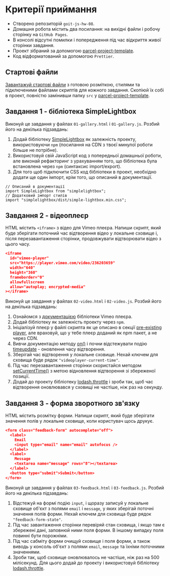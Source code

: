 # Критерії приймання

- Створено репозиторій `goit-js-hw-08`.
- Домашня робота містить два посилання: на вихідні файли і робочу сторінку на `GitHub Pages`.
- В консолі відсутні помилки і попередження під час відкриття живої сторінки завдання.
- Проект зібраний за допомогою [parcel-project-template](https://github.com/goitacademy/parcel-project-template).
- Код відформатований за допомогою `Prettier`.

## Стартові файли

[Завантажуй стартові файли](https://downgit.github.io/#/home?url=https:%2F%2Fgithub.com%2Fgoitacademy%2Fjavascript-homework%2Ftree%2Fmain%2Fv2%2F08%2Fsrc) з готовою розміткою, стилями та підключеними файлами скриптів для кожного завдання. Скопіюй їх собі в проект, повністю замінивши папку `src` у [parcel-project-template](https://github.com/goitacademy/parcel-project-template).

## Завдання 1 - бібліотека SimpleLightbox

Виконуй це завдання у файлах `01-gallery.html` і `01-gallery.js`. Розбий його на декілька підзавдань:

1. Додай бібліотеку [SimpleLightbox](https://simplelightbox.com/) як залежність проекту, використовуючи `npm` (посилання на CDN з твоєї минулої роботи більше не потрібне).
2. Використовуй свій JavaScript код з попередньої домашньої роботи, але виконай рефакторинг з урахуванням того, що бібліотека була встановлена через `npm` (синтаксис import/export).
3. Для того щоб підключити CSS код бібліотеки в проект, необхідно додати ще один імпорт, крім того, що описаний в документації.

```
// Описаний в документації
import SimpleLightbox from "simplelightbox";
// Додатковий імпорт стилів
import "simplelightbox/dist/simple-lightbox.min.css";
```

## Завдання 2 - відеоплеєр

HTML містить `<iframe>` з відео для Vimeo плеєра. Напиши скрипт, який буде зберігати поточний час відтворення відео у локальне сховище і, після перезавантаження сторінки, продовжувати відтворювати відео з цього часу.

```json
<iframe
  id="vimeo-player"
  src="https://player.vimeo.com/video/236203659"
  width="640"
  height="360"
  frameborder="0"
  allowfullscreen
  allow="autoplay; encrypted-media"
></iframe>
```

Виконуй це завдання у файлах `02-video.html` і `02-video.js`. Розбий його на декілька підзавдань:

1. Ознайомся з [документацією](https://github.com/vimeo/player.js/#vimeo-player-api) бібліотеки Vimeo плеєра.
2. Додай бібліотеку як залежність проекту через `npm`.
3. Ініціалізуй плеєр у файлі скрипта як це описано в секції [pre-existing player](https://github.com/vimeo/player.js/#pre-existing-player), але враховуй, що у тебе плеєр доданий як npm пакет, а не через CDN.
4. Вивчи документацію методу [on()](https://github.com/vimeo/player.js/#onevent-string-callback-function-void) і почни відстежувати подію [timeupdate](https://github.com/vimeo/player.js/#events) - оновлення часу відтворення.
5. Зберігай час відтворення у локальне сховище. Нехай ключем для сховища буде рядок `"videoplayer-current-time"`.
6. Під час перезавантаження сторінки скористайся методом [setCurrentTime()](https://github.com/vimeo/player.js/#setcurrenttimeseconds-number-promisenumber-rangeerrorerror) з метою відновлення відтворення зі збереженої позиції.
7. Додай до проекту бібліотеку [lodash.throttle](https://www.npmjs.com/package/lodash.throttle) і зроби так, щоб час відтворення оновлювався у сховищі не частіше, ніж раз на секунду.

## Завдання 3 - форма зворотного зв'язку

HTML містить розмітку форми. Напиши скрипт, який буде зберігати значення полів у локальне сховище, коли користувач щось друкує.

```json
<form class="feedback-form" autocomplete="off">
  <label>
    Email
    <input type="email" name="email" autofocus />
  </label>
  <label>
    Message
    <textarea name="message" rows="8"></textarea>
  </label>
  <button type="submit">Submit</button>
</form>
```

Виконуй це завдання у файлах `03-feedback.html` і `03-feedback.js`. Розбий його на декілька підзавдань:

1. Відстежуй на формі подію `input`, і щоразу записуй у локальне сховище об'єкт з полями `email` і `message`, у яких зберігай поточні значення полів форми. Нехай ключем для сховища буде рядок `"feedback-form-state"`.
2. Під час завантаження сторінки перевіряй стан сховища, і якщо там є збережені дані, заповнюй ними поля форми. В іншому випадку поля повинні бути порожніми.
3. Під час сабміту форми очищуй сховище і поля форми, а також виводь у консоль об'єкт з полями `email`, `message` та їхніми поточними значеннями.
4. Зроби так, щоб сховище оновлювалось не частіше, ніж раз на 500 мілісекунд. Для цього додай до проекту і використовуй бібліотеку [lodash.throttle](https://www.npmjs.com/package/lodash.throttle).
